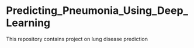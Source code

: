# Predicting_Pneumonia_Using_Deep_Learning
This repository contains project on lung disease prediction 
